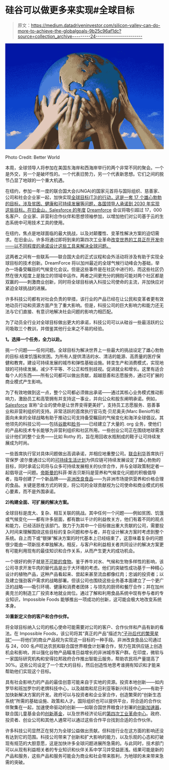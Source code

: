 # 硅谷可以做更多来实现#全球目标

> 原文：<https://medium.datadriveninvestor.com/silicon-valley-can-do-more-to-achieve-the-globalgoals-9b25c96af1dc?source=collection_archive---------24----------------------->

![](img/378bd3563cdfdf1d50ee4a9bdd186da9.png)

Photo Credit: Better World

本周，全球领导人将参加在美国东海岸和西海岸举行的两个非常不同的聚会。一个是外交，另一个是破坏性的。一个代表旧势力，另一个代表新思想。它们之间的脱节凸显了地球的一个重大机遇。

在纽约，参加一年一度的联合国大会(UNGA)的国家元首将与国际组织、慈善家、公司和社会企业家一起，加快实现[全球目标(T3)的行动，这是一套 17 个雄心勃勃的目标，涉及贫困、健康和可持续发展等问题，各国领导人承诺到 2030 年实现这些目标。在旧金山，Salesforce 的年度](https://www.globalgoals.org/) [Dreamforce](https://www.salesforce.com/dreamforce/) 会议将吸引超过 17，000 名客户、企业家、非营利合作伙伴和思想领袖参加，以增加他们对公司基于云的生态系统中可用技术工具的使用。

在纽约，焦点是地球面临的最大挑战，以及对颠覆性、变革性解决方案的迫切需求。在旧金山，许多将通过即将到来的第四次工业革命[改变世界的工具正在开发中——以不同程度的承诺设计这些工具来解决全球问题。](https://www.weforum.org/agenda/2016/01/the-fourth-industrial-revolution-what-it-means-and-how-to-respond/)

这两者之间有一些联系——联合国大会的正式议程和会外活动将涉及有助于实现全球目标的技术创新。DreamForce 将以加州最近的全球气候行动峰会为基础，举办一场备受瞩目的气候变化会议。但是这些事件是在社区中进行的，而这些社区仍然在很大程度上是独立的领域中运作。两者之间更充分的拥抱可能对两个社区都是双赢的——刺激商业创新，同时将全球目标纳入科技公司使命的主流，并加快应对紧迫全球挑战的进展。

许多科技公司都有对社会负责的举措，该行业的产品已经在让公民和变革者更有效地动员行动和资源方面产生了重大影响。但是，科技公司的巨大影响力和能力还无法与它们直接、有意识地解决社会问题的影响力相匹配。

为了动员全行业对全球目标做出更大的承诺，科技公司可以从硅谷一些最活跃的公司吸取三个教训，并借鉴其他行业来之不易的经验。

**1。选择一个任务，全力以赴。**

挑一个问题——任何问题。全球目标为解决世界上一些最大的挑战设定了雄心勃勃的目标:结束饥饿和贫困。为所有人提供清洁的水、清洁的能源、高质量的医疗保健和教育。建设可持续发展的城市和弹性基础设施。转变生产和消费模式，实现地球的可持续发展。减少不平等、不公正和性别歧视。促进就业和增长。这里有适合每个人的东西——所有公司都可以做出贡献，超越慈善和志愿服务，通过可扩展的商业模式产生影响。

为了有效地做到这一点，整个公司都必须做出承诺——通过其核心业务模式推动影响力，激励员工和高管拥有并支持这一事业，并向公众和股东阐明承诺。例如， [Salesforce](https://www.salesforce.com/) 宣称“企业的使命是让世界变得更美好”，支持员工志愿服务、慈善事业和非营利组织的支持。非常活跃的首席执行官马克·贝尼奥夫(Marc Benioff)和面向未来的全球战略有助于推动公司支持备受瞩目的气候变化和海洋全球倡议。其他领先的科技公司——包括[谷歌](https://www.google.org/)和[脸书](https://info.internet.org/en/)——已经建立了大量的. org 业务，使他们的产品和技术专长能够为非营利组织和社区所用。一些创业公司正在围绕地球需求设计他们的整个业务——比如 Rothy 的，旨在用回收水瓶制成的鞋子让可持续发展成为时尚。

一些首席执行官对具体问题做出高调承诺，并相应地重整公司。[联合利华](https://www.unilever.com/)首席执行官保罗·波尔曼通过公司的[可持续生活计划](https://www.unilever.com/sustainable-living/)为供应链可持续发展设定了雄心勃勃的目标，同时承诺公司将与众多可持续发展相关的伙伴合作，并与全球政策制定者一起倡导这一问题。[帝斯曼的](https://www.dsm.com/corporate/home.html)科菲·斯吉贝斯玛是营养和气候变化问题的积极倡导者，指导创建了一个新品牌——[非洲改良食品](https://africaimprovedfoods.com/)——为非洲市场提供营养和价格合理的食品。关键是思维方式的转变，将公司的全球贡献视为公司使命和商业模式的核心要素，而不是外围承诺。

**2)构建全面、可扩展的解决方案。**

全球目标是庞大、复杂、相互关联的挑战。其中任何一个问题——例如贫困、饥饿或气候变化——都有许多层面，都有数以千计的利益攸关方，他们有着不同的观点和能力，已经活跃在该部门。致力于为其中一个目标做出重大贡献的公司，需要投入时间来理解围绕这些目标的复杂问题和参与者，并在设计解决方案时考虑到整个系统。自上而下或“银弹”解决方案的时代基本上已经结束了，这意味着复杂的问题很少能由一项新技术单独解决。相反，与客户和利益相关者共同设计的解决方案更有可能利用现有的最佳知识和合作关系，从而产生更大的成功机会。

一个很好的例子就是[不可能的食物](https://impossiblefoods.com/)。鉴于养牛对水、气候和生物多样性的影响，该公司寻求开发牛肉的替代品是出于大环境的考虑。他们的突破性成功基于一种精心设计的植物产品，这种产品看起来、尝起来甚至流血都像红肉；忠诚的投资者；以及建立强劲客户需求的战略部署。但该公司也围绕这些业务基本面建立了一个更广泛的战略——吸引环境、健康和消费者团体；与领先的厨师和餐厅合作；并在加州奥克兰的制造工厂投资本地就业岗位。通过了解和利用食品系统中现有参与者的专业知识，Impossible Foods 能够推出一项成功的创新，这可能会极大地改变系统本身。

**3)重新定义你的客户和合作伙伴。**

将全球目标纳入公司的核心使命可能需要对公司的客户、合作伙伴和产品有新的看法。在 Impossible Foods，该公司将其“真正的产品”描述为[“子孙后代的繁荣星球”](https://medium.com/impossible-foods/the-mission-that-motivates-us-d4d7de61665)——将他们的商业产品视为实现这一目标的一种手段。非洲改良食品公司通过与 24，000 名卢旺达农民和联合国世界粮食计划署合作，努力在其供应链上创造机会和影响，并以强化谷物产品瞄准日益增长的非洲城市客户群。在印度，微软与一家国际研究机构和安得拉邦政府合作推出智能云服务，帮助农民将产量提高了 30%。这些公司设定了一个宏大的目标，然后创造性地思考谁拥有知识和才能来帮助他们实现这个目标。

具有社会影响力的产品的最佳创意可能来自于实地的资源。投资本地创新——如内罗毕和班加罗尔的老牌科技中心，以及越南和尼日利亚等新兴科技中心——有助于加快新解决方案的开发。政府可以与投资者和企业家合作，创造繁荣的“创新生态系统”所需的基础设施、政策和人才。国际组织也可以提供平台，将合适的合作伙伴聚集在一起，加速使命驱动的创新——如联合国世界粮食计划署的[创新加速器](https://innovation.wfp.org/)，联合国儿童基金会的[创新基金](https://www.unicef.org/innovation/innovation_73201.html)，以及世界经济论坛的[第四次工业革命中心](https://www.weforum.org/centre-for-the-fourth-industrial-revolution)。政府、投资者、创业公司和其他人通常可以通过这些合作平台找到合适的合作伙伴。

许多科技公司显然正在努力为全球公益做出贡献。但科技行业在这方面的影响还没有达到它的范围。科技公司带来了创新和扩大影响的能力，以及乐观的心态和打破现有规范的大胆意愿，这是加快许多全球问题进展所急需的。与此同时，技术部门可以从现有利益相关者的专业知识和伙伴关系中学习并受益匪浅。结果可能是新的产品和服务，这些产品和服务可能会为商业和社会带来胜利，为地球的未来带来急需的突破。